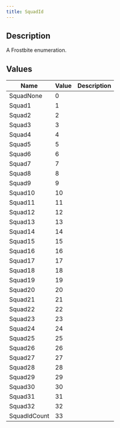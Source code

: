 ```yaml
---
title: SquadId
---
```

## Description

A Frostbite enumeration.

## Values

| Name         | Value | Description |
| ------------ | ----- | ----------- |
| SquadNone    | 0     |             |
| Squad1       | 1     |             |
| Squad2       | 2     |             |
| Squad3       | 3     |             |
| Squad4       | 4     |             |
| Squad5       | 5     |             |
| Squad6       | 6     |             |
| Squad7       | 7     |             |
| Squad8       | 8     |             |
| Squad9       | 9     |             |
| Squad10      | 10    |             |
| Squad11      | 11    |             |
| Squad12      | 12    |             |
| Squad13      | 13    |             |
| Squad14      | 14    |             |
| Squad15      | 15    |             |
| Squad16      | 16    |             |
| Squad17      | 17    |             |
| Squad18      | 18    |             |
| Squad19      | 19    |             |
| Squad20      | 20    |             |
| Squad21      | 21    |             |
| Squad22      | 22    |             |
| Squad23      | 23    |             |
| Squad24      | 24    |             |
| Squad25      | 25    |             |
| Squad26      | 26    |             |
| Squad27      | 27    |             |
| Squad28      | 28    |             |
| Squad29      | 29    |             |
| Squad30      | 30    |             |
| Squad31      | 31    |             |
| Squad32      | 32    |             |
| SquadIdCount | 33    |             |
